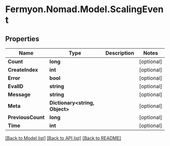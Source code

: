 # Fermyon.Nomad.Model.ScalingEvent

## Properties

Name | Type | Description | Notes
------------ | ------------- | ------------- | -------------
**Count** | **long** |  | [optional] 
**CreateIndex** | **int** |  | [optional] 
**Error** | **bool** |  | [optional] 
**EvalID** | **string** |  | [optional] 
**Message** | **string** |  | [optional] 
**Meta** | **Dictionary&lt;string, Object&gt;** |  | [optional] 
**PreviousCount** | **long** |  | [optional] 
**Time** | **int** |  | [optional] 

[[Back to Model list]](../README.md#documentation-for-models) [[Back to API list]](../README.md#documentation-for-api-endpoints) [[Back to README]](../README.md)

